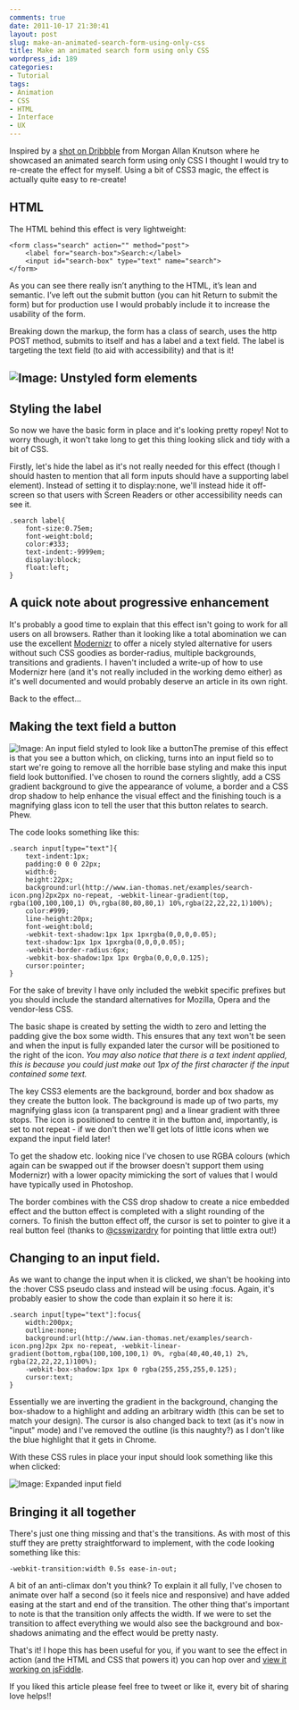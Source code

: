 ```yaml
---
comments: true
date: 2011-10-17 21:30:41
layout: post
slug: make-an-animated-search-form-using-only-css
title: Make an animated search form using only CSS
wordpress_id: 189
categories:
- Tutorial
tags:
- Animation
- CSS
- HTML
- Interface
- UX
---
```


Inspired by a [shot on Dribbble](http://dribbble.com/shots/287760-Search-Interaction-Demo-2) from Morgan Allan Knutson where he showcased an animated search form using only CSS I thought I would try to re-create the effect for myself. Using a bit of CSS3 magic, the effect is actually quite easy to re-create!



<!-- more -->


## HTML


The HTML behind this effect is very lightweight:

    
    <form class="search" action="" method="post">
        <label for="search-box">Search:</label>
        <input id="search-box" type="text" name="search">
    </form>


As you can see there really isn’t anything to the HTML, it’s lean and semantic. I’ve left out the submit button (you can hit Return to submit the form) but for production use I would probably include it to increase the usability of the form.

Breaking down the markup, the form has a class of search, uses the http POST method, submits to itself and has a label and a text field. The label is targeting the text field (to aid with accessibility) and that is it! 


## ![Image: Unstyled form elements](http://www.ian-thomas.net/wp-content/uploads/2011/10/Screen-Shot-2011-10-17-at-20.50.18.png)




## Styling the label


So now we have the basic form in place and it's looking pretty ropey! Not to worry though, it won't take long to get this thing looking slick and tidy with a bit of CSS.

Firstly, let's hide the label as it's not really needed for this effect (though I should hasten to mention that all form inputs should have a supporting label element). Instead of setting it to display:none, we'll instead hide it off-screen so that users with Screen Readers or other accessibility needs can see it.

    
    .search label{
        font-size:0.75em;
        font-weight:bold;
        color:#333;
        text-indent:-9999em;
        display:block;
        float:left;
    }




## A quick note about progressive enhancement


It's probably a good time to explain that this effect isn't going to work for all users on all browsers. Rather than it looking like a total abomination we can use the excellent [Modernizr](http://www.modernizr.com/) to offer a nicely styled alternative for users without such CSS goodies as border-radius, multiple backgrounds, transitions and gradients. I haven't included a write-up of how to use Modernizr here (and it's not really included in the working demo either) as it's well documented and would probably deserve an article in its own right.

Back to the effect…


## Making the text field a button


![Image: An input field styled to look like a button](http://www.ian-thomas.net/wp-content/uploads/2011/10/Screen-Shot-2011-10-17-at-20.58.19.png)The premise of this effect is that you see a button which, on clicking, turns into an input field so to start we're going to remove all the horrible base styling and make this input field look buttonified. I've chosen to round the corners slightly, add a CSS gradient background to give the appearance of volume, a border and a CSS drop shadow to help enhance the visual effect and the finishing touch is a magnifying glass icon to tell the user that this button relates to search. Phew.

The code looks something like this:

    
    .search input[type="text"]{
        text-indent:1px;
        padding:0 0 0 22px;
        width:0;
        height:22px;
        background:url(http://www.ian-thomas.net/examples/search-icon.png)2px2px no-repeat, -webkit-linear-gradient(top, rgba(100,100,100,1) 0%,rgba(80,80,80,1) 10%,rgba(22,22,22,1)100%);
        color:#999;
        line-height:20px;
        font-weight:bold;
        -webkit-text-shadow:1px 1px 1pxrgba(0,0,0,0.05);
        text-shadow:1px 1px 1pxrgba(0,0,0,0.05);
        -webkit-border-radius:6px;
        -webkit-box-shadow:1px 1px 0rgba(0,0,0,0.125);
        cursor:pointer;
    }


For the sake of brevity I have only included the webkit specific prefixes but you should include the standard alternatives for Mozilla, Opera and the vendor-less CSS.

The basic shape is created by setting the width to zero and letting the padding give the box some width. This ensures that any text won't be seen and when the input is fully expanded later the cursor will be positioned to the right of the icon. _You may also notice that there is a text indent applied, this is because you could just make out 1px of the first character if the input contained some text._

The key CSS3 elements are the background, border and box shadow as they create the button look. The background is made up of two parts, my magnifying glass icon (a transparent png) and a linear gradient with three stops. The icon is positioned to centre it in the button and, importantly, is set to not repeat - if we don't then we'll get lots of little icons when we expand the input field later!

To get the shadow etc. looking nice I've chosen to use RGBA colours (which again can be swapped out if the browser doesn't support them using Modernizr) with a lower opacity mimicking the sort of values that I would have typically used in Photoshop.

The border combines with the CSS drop shadow to create a nice embedded effect and the button effect is completed with a slight rounding of the corners. To finish the button effect off, the cursor is set to pointer to give it a real button feel (thanks to [@csswizardry](http://www.twitter.com/csswizardry) for pointing that little extra out!)


## Changing to an input field.


As we want to change the input when it is clicked, we shan't be hooking into the :hover CSS pseudo class and instead will be using :focus. Again, it's probably easier to show the code than explain it so here it is:

    
    .search input[type="text"]:focus{
        width:200px;
        outline:none;
        background:url(http://www.ian-thomas.net/examples/search-icon.png)2px 2px no-repeat, -webkit-linear-gradient(bottom,rgba(100,100,100,1) 0%, rgba(40,40,40,1) 2%, rgba(22,22,22,1)100%);
        -webkit-box-shadow:1px 1px 0 rgba(255,255,255,0.125);
        cursor:text;
    }


Essentially we are inverting the gradient in the background, changing the box-shadow to a highlight and adding an arbitrary width (this can be set to match your design). The cursor is also changed back to text (as it's now in "input" mode) and I've removed the outline (is this naughty?) as I don't like the blue highlight that it gets in Chrome.

With these CSS rules in place your input should look something like this when clicked:

![Image: Expanded input field](http://www.ian-thomas.net/wp-content/uploads/2011/10/Screen-Shot-2011-10-17-at-21.44.27.png)


## Bringing it all together


There's just one thing missing and that's the transitions. As with most of this stuff they are pretty straightforward to implement, with the code looking something like this:

    
    -webkit-transition:width 0.5s ease-in-out;




A bit of an anti-climax don't you think? To explain it all fully, I've chosen to animate over half a second (so it feels nice and responsive) and have added easing at the start and end of the transition. The other thing that's important to note is that the transition only affects the width. If we were to set the transition to affect everything we would also see the background and box-shadows animating and the effect would be pretty nasty.




That's it! I hope this has been useful for you, if you want to see the effect in action (and the HTML and CSS that powers it) you can hop over and [view it working on jsFiddle](http://jsfiddle.net/anatomic/XPYWB/).




If you liked this article please feel free to tweet or like it, every bit of sharing love helps!!
